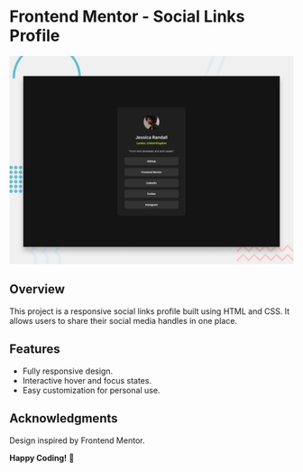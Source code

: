 # Frontend Mentor - Social Links Profile

![Design preview for the Social Links Profile coding challenge](./preview.jpg)

## Overview

This project is a responsive social links profile built using HTML and CSS. It allows users to share their social media handles in one place.

## Features

- Fully responsive design.
- Interactive hover and focus states.
- Easy customization for personal use.

## Acknowledgments

Design inspired by Frontend Mentor.


**Happy Coding!** 🚀
